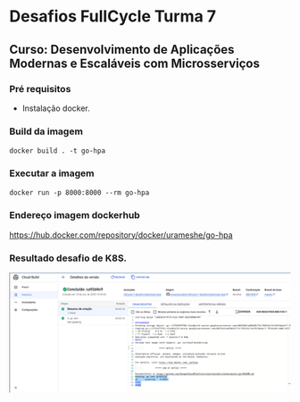 # Desafios FullCycle Turma 7
## Curso: Desenvolvimento de Aplicações Modernas e Escaláveis com Microsserviços

### Pré requisitos
- Instalação docker.

### Build da imagem
```docker
docker build . -t go-hpa
```

### Executar a imagem
```docker
docker run -p 8000:8000 --rm go-hpa
```

### Endereço imagem dockerhub

https://hub.docker.com/repository/docker/urameshe/go-hpa

### Resultado desafio de K8S.

![ci](./.github/imgs/desafio-kubernetes-hpa.png)